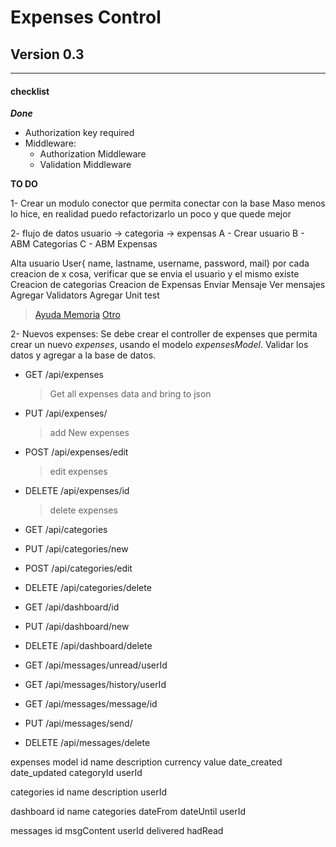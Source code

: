 # **Expenses Control**

## Version 0.3
---
#### checklist 
 **_Done_**
- Authorization key required
- Middleware: 
  - Authorization Middleware
  - Validation Middleware

**TO DO**            

1- Crear un modulo conector que permita conectar con la base
Maso menos lo hice, en realidad puedo refactorizarlo un poco y que quede mejor

2- flujo de datos
    usuario -> categoria -> expensas
    A - Crear usuario
    B - ABM Categorias
    C - ABM Expensas

Alta usuario User{ name, lastname, username, password, mail}
por cada creacion de x cosa, verificar que se envia el usuario y el mismo existe
Creacion de categorias
Creacion de Expensas
Enviar Mensaje
Ver mensajes
Agregar Validators
Agregar Unit test

> [Ayuda Memoria](https://fernetjs.com/2012/08/buenos-amigos-nodejs-mongodb/)
> [Otro](https://scotch.io/tutorials/using-mongoosejs-in-node-js-and-mongodb-applications)

2- Nuevos expenses: Se debe crear el controller de expenses que permita crear un nuevo *expenses*, usando el modelo *expensesModel*. Validar los datos y agregar a la base de datos.

- GET /api/expenses
  > Get all expenses data and bring to json
- PUT /api/expenses/
  >  add New expenses
- POST /api/expenses/edit
  >  edit expenses
- DELETE /api/expenses/id
  >  delete expenses

- GET /api/categories
- PUT /api/categories/new
- POST /api/categories/edit
- DELETE /api/categories/delete

- GET /api/dashboard/id
- PUT /api/dashboard/new
- DELETE /api/dashboard/delete

- GET /api/messages/unread/userId
- GET /api/messages/history/userId
- GET /api/messages/message/id
- PUT /api/messages/send/
- DELETE /api/messages/delete


expenses model
    id
    name
    description
    currency
    value
    date_created
    date_updated
    categoryId
    userId

categories
    id
    name
    description
    userId

dashboard
    id
    name
    categories
    dateFrom
    dateUntil
    userId

messages
    id
    msgContent
    userId
    delivered
    hadRead

